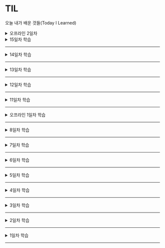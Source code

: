 # TIL
오늘 내가 배운 것들(Today I Learned)


<details>
<summary> 오프라인 2일차</summary>

- HTML이 중요하고 CSS는 꾸미는 영역!
- Content block은 반드시 제목이 필요
- 순서의 의미가 포함되는 태그는 3가지 ( ul, ol, dl)
- img파일을 가능한 적게 쓰기 위해 최대한 svg와 text를 사용하자.
- ul, ol 태그 안에는 li 태그만 허용
- 상속은 우선순위 개념이 아니다. 
- position : absolute 는 static 이 아닌 것을 기준으로 한다.
- img에서 하단에 약간의 공백이 생기는 문제




#### 정리사항 / 느낌점


#### 질문
없음

</details>








<details>
<summary> 15일차 학습</summary>

# 15일차 과제 진행중

#### 그리드 레이아웃

- 라인기반 위치 설정
  - grid-column-start / grid-column-end / grid-row-start / grid-crow-end
  - grid-column / grid-row / 
    - ex) grid-column: 2/4
    - grid-area ( 속기형 )
    - 마지막의 경우는 음수값을 사용하는 것도 가능
  - grid span 형식 사용 가능
    - ex) grid-column: 3 / span 2;
    - ex) grid-row: span 2 / 4;
  - grid-template-areas : 매우 편하다.



#### 정리사항 / 느낌점
- grid-auto-columns/ grid-auto-rows 는 속기형이 없음
- grid-order의 경우에는 순서를 변경해도 접근성에 문제가 발생하지 않는 경우에만 사용해야 한다.

#### 질문
없음

</details>

---

<details>
<summary> 14일차 학습</summary>


#### 그리드 레이아웃

- CSS 레이아웃의 역사
  1. 테이블 기반 레이아웃
  2. 프레임 기반 레이아웃
  3. 플로트, 포지션 기반 레이아웃
  4. 플랙스 박스 레이아웃( 한 축으로만 설정 가능한 자유도가 낮은 레이아웃 방법, 1차원 )
  5. HTML 마크업 순서와 무관하게 내부에 포함된 자식 아이템을 그리드 내부에 위치시킬 수 있음(2차원) 

- 용어
  - grid container / grid cell
  - grid line
  - grid track 
  - grid cell : 가장 작은 단위
  - grid area
  - grid gutters ( grid-gap 속성으로 제어 )

- display 
  - grid / inline-grid 가 존재

- grid-template-rows, grid-template-columns
  - 공백으로 구분 !
  - 사용가능한 단위 : px, rem, em, %, fr
  - 부모 ( grid-containers ) 에게 적용 가능
  - fr은 비율단위임 ( 그리드 컨테이너 여유공간의 비율이며 calc() 함수를 이용할 수 없다. )

- grid-gap
  - % 를 이용할 경우에는 부모의 크기가 이나라 콘덴츠 영역에 상대적으로 설정됨

- repeat 
  - grid-template-rows, grid-template-columns 에 사용
  - repeat( 반복횟수(양수), 그리드 트랙 리스트(배열, 공백으로 구분) )
  - 예시 : grid-template-rows : repeat(3, 1fr 2fr);

- minmax
  - minmax(최소값, 최대값)
 - 예시1 : grid-template-rows : repeat(3, minmax(20px, auto));
 - 예시2 : grid-template-rows : minmax(30px, auto) repeat(3,1fr );

 - 암시적 row/ column 자동 행/열 길이 설정
  - grid-auto-rows, grid-auto-columns
  - min-content : 최소 컨텐츠를 기준으로 설정
  - fit-content(argument) 사용 가능
  


#### 정리사항 / 느낌점
- 그리드는 candidate recommendation 상태임.
-  그리드 표준 / 비표준 속성을 호환을 위해 autoprefixer 플러그인이 존재함
- float, clear, column, vertical-align 속성은 컨테이너 요소에 적용되지 않음.
- grid 를 사용할때는 firefox 를 이용하자 (디버깅이 쉬움)
- flex 에 마찬가지로 자손이 아니라 직계 자식에게만 적용

#### 질문
없음

</details>

---

<details>
<summary> 13일차 학습</summary>


#### 플렉시블 레이아웃

- flex-items 과 flex-container를 구분해야 한다.
- main-axis(주축) 과 cross-axis(교차축)를 구분해야 한다.
  - flex-start, center, flex-end
- flex-direction 에 따라 주축 / 교차축이 달라진다.
  - row, row-reverse, column, column-reverse (float로는 쉽게 구현할 수 없음 )
- 직속 자식에게만 flex-items 설정됨.
- justify-content : 주축 정렬 
  - flex-start
  - center
  - flex-end
  - space-between
  - space-around
  - space-evenly : 공백이 정확히 일치됨 !

- align-content : 교차축 정렬 
  - flex-start
  - center
  - flex-end
  - space-between
  - space-around
  - stretch : 잡아 당겨 전체를 채우는 방법 ( flex-items 높이를 주지 않은 경우)
- flex-wrap : wrap, nowrap ( 부모의 폭이 자식의 합보다 큰 경우에는 의미 없음)
  - default : nowrap
- flex-shrink : 기본값이 1 이므로 폭에 상관없이 부모컨테이너에 맞춰서 자동으로 줄어듬 ( nowrap 이 기본값)
  - default : 1
- flex-grow : 기본값이 0 이므로  자동으로 늘어나진 않음
  - default : 0

- flex-basis : width 속성 대신에 사용하며, 단위는 % (전체는 100%가 아니고 %의 합인 것 같음, fr의 느낌과 비슷)
  - default : auto
  - auto 값을 가지지 않은 flex-basis와 width(flex-direction: column인 경우 height) 값을 동시에 적용한 경우 flex-basis가 우선합니다.

- order : 속성값을 이용하여 배치 순서를 변경하며 음수도 설정 가능
- align-self : 교차축에 대한 정렬을 자기 자신에게만 사용



#### 정리사항 / 느낌점
- flex-shrink 와 flex-grow 를 한번 더 공부 필요.
- flex-items 에 다시 display: flex 속성을 부여하여 각 아이템들의 상하, 좌우를 사용함.
- 가독성을 위해 단축 속성인 flex-flow, flex 를 이용하자
- align-self 사용해보자

#### 질문
없음

</details>

---

<details>
<summary> 12일차 학습</summary>

# 12일차 과제 진행중

#### 그레디언트

 

#### 정리사항


#### 질문
없음

</details>

---
<details>
<summary> 11일차 학습</summary>


#### 2D 트랜스폼(Transform)

  - 회전 : rotateX(angle), rotateY(angle), rotate(angle) 
    - 회전 축은 transform-origin (default: 50% 50%) 속성으로 변경가능
  - 크기 : scaleX(), scaleY(), scale(x, y)
  - 이동 : translateX(), translateY(), translate(x, y)
  - 비틈 : skewX(), skewY(), skew(x, y)

#### CSS 트렌지션
  - transition-property        트랜지션 속성 : all 이라는 값 가능
  - transition-duration        트랜지션 시간
  - transition-timing-function 트랜지션 타이밍 함수
  - transition-delay           트랜지션 지연시간
  - transition                 트랜지션 속기형 ( 가능하면 속기형이 알아보기 쉽다.)
  
  - timing-function 값은 정해진 값만 사용 가능 
    - 정해진 값 : linear, ease, ease-in, ease-out, ease-in-out
    - 더욱 사양한 곡선을 사용하기 위해선 cubic-bezier 값을 사용해야 함 ( https://matthewlein.com/tools/ceaser )

  - webkit : 크롬, 사파리, 오페라 
  - moz : 파이어폭스

#### 애니메이션(Animation)
  - animation-name             애니메이션 이름
    - 여러 name 속성을 각 class에 매칭시켜 class를 바꿔주면 다른 애니메니션을 동작하게 만들 수 있다.
  - animation-duration         애니메이션 시간
  - animation-timing-function  애니메이션 타이밍 함수
  - animation-delay            애니메이션 지연시간 ( 단위는 s, ms 가능)
  - animation-direction        애니메이션 종료 후, 진행 (순/역)방향 : normal / reverse / alternate /alternate-reverse  가능
  - animation-iteration-count  애니메이션 반복 횟수 (infinite: 무한반복)
  - animation-play-state       애니메이션 재생/일시정지 설정 ( paused : 일시정지, running : 재생)
  - animation-fill-mode        애니메이션 시작 전/종료 후 키프레임 설정 (forwards: 유지, default 값은 none임) 
  - animation                  애니메이션 속기형
 
#### CSS 3D 트랜스폼(Transforms)
  - transform-origin
  - backface-visibility 

  - rotateX()
  - rotateY()
  - rotateZ()
  - rotate3d()

  - translateX()
  - translateY()
  - translateZ()
  - translate3d()

  - scaleX()
  - scaleY()
  - scaleZ()
  - scale3d()

  - skewX()
  - skewY()
  - skew()
 
- 자식 요소를 3D 처리할 부모 요소에 설정
  - perspective : 원근
  - perspective-origin
  - transform-style: preserve-3d (요소의 자식이 3D 공간에 배치)  

#### 정리사항
- 가상 클래스도 클래스이기 때문에 10 point이며 선택자 경합을 고려해야 한다.
- transform 속성의 경우, background 처럼 일부 속성을 바꿀수 없으므로 덮어쓰기를 한다면 모든 속성을 다시 적어주고 변경할 속성만 바꿔야 한다.
- 여러 애니메이션의 animation-name 속성을 각 class에 매칭시켜 class를 바꿔주면 다른 애니메니션을 동작하게 만들 수 있다.
- css로 가능하다면 javascript를 사용하지 않고 css를 사용하자.

#### 질문
없음

</details>

---

<details>
<summary> 오프라인 1일차 학습</summary>

### html5 등장
- content 모델이라는 개념이 등장
  - ul 태그 밑에는 li 태그만 속함
- outline 알고리즘이 이전에는 '암묵적'으로 사용되다가 명시적으로 도입됨
  - 암묵적인 div 태그를 이용하다가, section 태그 이용

### CSS
-  css 에서 가중 중요한 3가지는 상속, 겹침, 우선순위이다. (겹침이 심해지면 성능이슈가 발생함)
- !important 의 경우 동적인 스타일을 부여하는 경우에만 예외적으로 사용해야함

### 정리

- acronym ( 두문자어 ) 태그는 현재 사용되지 않음
- CSS3, CSS4, HTML5 등의 의미는 사실상 마케팅 용어이며 CSS는 현재 모듈단위로 구성되어 버전업데이트 중
- css3test.com 로 현재 사용하고 있는 브라우저의 CSS3 지원률을 파악가능
- header.appHeader 의 형식은 react에서 사용되고 있는 클래스 형식임

- header 와 nav 는 분리하여도 되고, header 안에 nav를 속하게 해도 되나 분리하는 편이 좋음.
- WAI-ARIA 를 간단히 공부하였으며, role 속성을 부여하여 달성함
  - header : banner
  - nav : navigation
  - main : main
  - footer : contentinfo

- 항상 디자인 순서가 마크업 순서가 아니다. 마크업 순서는 논리적인 순서로 진행되어야 함.
  - 예로 들어 회원가입 페이지
  - 디자인 순서 : 아이디 -> 패스워드 -> 로그인버튼 로그인  ->  상태 유지
  - 논리적인 순서 : 아이디 -> 패스워드 -> 로그인 상태 유지 -> 로그인버튼

- CSS 클래스 네이밍은 BEM 방식을 이용한다. ( Camel Case  )
  - 클래스__속성--인터렉션

- 전역 속성 
  - lang, class, id, title, style, data-??
- 모바일을 우선하여 디자인 하는 것이 좋다. (mobile First)



</details>

---

<details>
<summary> 8일차 학습</summary>

# 8일차 아직 진행중

#### 박스모델

- css 의 display 속성으로 지정
- Block : Flow Contents
  - 너비, 높이 지정 가능
  - BOX 종류
    - margin-box   --  외부 공간 박스
    - border-box   --  테두리 공간 박스
    - padding-box  --  내부 공간 박스
    - content-box  --  콘텐츠 공간 박스
    - positon-box 도 존재

- Inline : Phasing Contents
  - 너비, 높이 지정 불가능

- Inline-block 존재




#### 정리사항 / 느낌점
- content, padding, border 모두 색상 적용 가능
- margin 만 음수 설정 가능
- inline box는 좌-우 의 경우 padding, margin은 설정 가능하나, 상하는 불가능(엄밀하게 이야기하면 공간은 설정이 되나 해당 공간이 벌어지지 않는다!)

#### 질문
없음

#### 


</details>

---

<details>
<summary> 7일차 학습</summary>

#### 상속

- 상속 되는 속성(글자색, 글자 디자인에 관련된 것)
    - color, font-size , font-family, letter-spacing, strong

- 상속되지 않는 속성(공간에 관련된 것)
    - outline, margin, border, padding

#### 우선적용 규칙
- 요소 선택자(0,0,0,1) < 클래스 선택자(0,0,1,0) < ID 선택자(0,1,0,0) < 인라인 스타일(1,0,0,0) 
- *, >, +, ~ 등의 콤비네이터와 :not() 가상클래스는 특성에영향을 주지 않는다.
- 아래는 예시(한번씩 눈으로 확인해보자)
    - \* ---- 0000
    - a ---- 0001
    - a.link ---- 0011
    - li:nth-child(2) a:hover ---- 0022
    - .nav:nth-child(2) a:hover ---- 0031
    - #outer a ---- 0101
    - #outer #inner a ---- 0201
    - style="color: tan" ---- 1000
- Q : class 속성 개수가 11개면 id 속성 보다 우선할까요? 
    - A : class 속성 값의 개수가 아무리 많아도 id 속성 보다 중요성이 떨어짐.
    - Importance
    - Specificity
    - Source order

- Typography
    - 폰트에 영향을 주는 속성
        - font-family, font-size, font-weight, font-style, color
        - color 를 표현하는 방법 : color keyword, hex color, rgb color, hsl(180,50%,60%, 1)
    
    - 웹 안전 폰트
        - Arial 고딕(sans-serif)
        - Verdana 고딕(sans-serif)
        - Courier New 코드체(공간이 동일)(monospace)
        - Georgia 명조체(serif)
        - Times New Roman 명조체(serif)
        - Trebuchet MS 명조체(serif)

    - 저작권 없는 폰트 
        - fonts.google.com

    - text 레이아웃 속성

        - line-height 행간 (기본값 : 1.25)
        - letter-spacing 자간 ( 기본값은 : 0)
        - word-spacing 어간 : 단어사이 간격
        - text-align 
        - text-indent 들여쓰기 
        - text-transform : uppercase,  lowercase
        - font-variant: small-caps(대문자는 큰 대문자, 소문자는 작은 대문자), all-small-caps(모두 작은 대문자로 변경) ( 한글은 당연히 적용 안됨)
        - text-decoration : underline overline line-through(\<s>\</s>)
        

        - white-space : nomal -> 기본값
        - white-space : pre -> 입력한 그대로
        - white-space : pre-line -> 들여쓰기만 제거
        - white-space : norwap -> 한줄로 길게 쓰임( 줄바꿈 문자를 인식 안 하는듯?)
        
        - word-break : 단어의 분리를 어떻게 할 것인지 결정
        - word-wrap : 박스의 가로 영역을 넘친 단어 내에서 임의의 분리 여부를 결정하여 불바꿈 관여
        
        - text-shadow : 4px 4px 0px #9bdbde (x, y, blur, spread, color) ( 멀티도 가능함)

#### 정리사항
- !important 가능하면 사용하지 말자.
- 가상 클래스도 클래스이므로 우선적용 규칙에서 "10 point" 적용.
- woff = web open font format 
- line-height 은 가능한 1.5 이상
- 자간보단 어간이, 어간보단 행간이 커야한다.

#### 질문
- 개발을 하다보면 "고객측이 브라우저 확대/축소도 고려해야 하지 않느냐?"고 이야기 할 때가 있습니다. (반응형이 아니라 ctrl 누른 상태에서 마우스 스크롤로 변경하는 브라우저 확대/축소 입니다.)
- 질문 1 : 보통 확대 / 축소에서 문제가 되는 부분은 축소이고, 이때 어디까지 고려하는지 궁금합니다. ex) 90, 80, 75, 67, 50% ..
- 질문 2 : 관련 문제를 해결하면서 저는 이제 font는 rem 단위로 padding, margin 등의 font크기에 영향받는 부분은 em 단위로, line-height 는 1.2같은 비율로 적용하라고 합니다. 혹시 이와같은 방법이 맞는 해결인지 궁금합니다. 아니라면 어떤 부분을 고려해야하는지 궁금합니다.


#### 느낌점
- 크롬 개발자 도구에서 불투명한 css는 상속받은 것이 아니다. (체크가 되어 있어도 적용된 것이 아니다.)

</details>

---

<details>
<summary> 6일차 학습</summary>

#### CSS

- 표준화 단계
    - FPWD	First Public Working Draft
    - WD	Working Draft
    - CR	Candidate Recommendation
    - PR	Proposed Recommendation
    - REC	Recommendation
    - SPSD	Superseded Recommendation

#### 기본 문법

- 구성 : 대상 선택자, 속성, 값, 
- 적용 방식

    1. Internal Style  : html 코드에 직접 작성하는 방식으로 body가 아니라 head 태그에 넣어야 한다. 또한 MIME type은 생략 가능
    2. Inline Style : 요소 내부에 인라인 형태로 작성
    3. External Style link 요소로 사용
    ```html
    <link href="css/style.css" type="text/css" rel="stylesheet"/>
    ```
#### 선택자

- 심플 선택자 
    - 종류 : element type selector, Grouping selector, Universal selector, class selector(단락요소), multi class selector, id selector,  descendant selector

- Attrivute Selector (속성 선택자)
    - img[alt*="css"] 
    ```html
    <abbr alt="htmlcssjavascript" src="love.jpg" >
    ```

    - [shape][title] 
    ```html
    <area shape="" coords="" href="" title="">
    ```

    - 아래는 모두 태그는 관계 없이 작동 ( 정규표현식과 비슷하게 작동)
    ```css
    [href^="http://"] { ... }
    [src$=".svg"]     { ... }
    [src*="phone"]    { ... }
    ```

- 가상 클래스

    - :link         { ... }
    - :visited      { ... } 

    - :hover        { ... }
    - :active       { ... } : 선택시 작동

    - :focus        { ... } : 키보드 속성
    - :focus:hover  { ... }
    - :focus:active { ... }

    - :first-child  { ... }
    - :last-child   { ... }
    - :nth-child(n) { ... } : even, odd 사용 가능, n은 1이 아니라 10터 시작됨.
    https://developer.mozilla.org/ko/docs/Web/CSS/:nth-child
    - :lang(ko)     { ... } : 보통 font 변경시 사용

- 가상 요소 선택자(Pseudo Element)
  - :: 2개가 가상 요소
  - 종류
    - ::first-letter {...}
    - ::first-line {...}
    - ::before {...}
    - ::after {...}
  
#### 정리사항
- 네트워크 탭으로 css 불러왔는지 확인하고 파일 이름이 붉은색이면 이상 상태
- user agent stylesheet 는 웹브라우저가 기본적으로 제공하는 것
- abbr 태그를 사용하고 그때 title 속성으로 툴팁을 사용
- class 의 경우 속성 선택자를 사용하면 정확히 일치되지 않거나, 순서가 바뀐경우 인식을 못한다. 항상 class 선택자를 사용하자. 

    ```html
    <p class='note box'></p> <!-- 불일치 -->
    [class="note"] {...} 
    <p class='box note'></p> <!-- 불일치 -->
    [class="note box"] {...}
    ```
- html 과 다르게 css는 대소문자 구분
- parent:nth-child(n) : 부모의 n번째 자식이라는 의미
- element:nth-of-type(n) : 같은 유형(element)의 n번째 형제라는 의미
 
  
#### 질문

- 개인적으로 before/ after 이용해서 원이나 삼각형을 문장 앞에 사용하곤 했었는데, 실제로 권장되는 건지 궁금합니다.
  ```css
  .p-tag::before{
     content: '';
     display: inline-block;
     width: 15px;
     height: 15px;
     -moz-border-radius: 7.5px;
     -webkit-border-radius: 7.5px;
     border-radius: 7.5px;
     background-color: black;
  }
  ```

- SCSS를 배워서 실무에 적용하려고 하는데, 강사님은 Less 나 SCSS를 사용하시는지 궁금합니다.

#### 느낌점
- pseudo : 논문에서 자주 보이지만 가볍게 넘어갔던 용어인데, p가 묵음이라 "수도 코드", "의사 코드" 라고 사용되는 듯.
- "가상 요소"와 "가상 클래스"를 구분없이 가상클래스라고 부르고 있었는데 확실히 구분해야겠다. ( :은 가상 클래스, ::가상요소)

</details>

---


<details>
<summary> 5일차 학습</summary>

#### 인터랙티브 요소

- details 요소
  - ( 각주는 적합하지 않고 \<a>을 이용해 해쉬를 이용해 하단의 id값과 연결 )
  - open 속성을 사용하면 기본적으로 펼쳐서 사용됨
  - summary 요소와 함께 사용

- dialog
  - open 속성을 사용하면 기본적으로 펼쳐서 사용됨
  

#### 스크립팅 요소들

- type 존재하나 html5에서는 생략 가능
- src 속성을 이용해 .js 코드를 불러올 수 도 있음.
- \<style> 태그를 이용해 css코드 작성
- link 태그를 이용해 css코드도 불러올 수 있음.
```html
<link rel="stylesheet" href="css/app/css">
```

- noscript ( 크롬 디버깅 설정에는 disable javascript 뿐만 아니라 다양한 설정값이 존재 )
- canvas 

#### 유저 인터랙션 속성

- hidden ( 모든 html 요소에 가능)
- 기본적으로 포커스 가능한 요소들 (참고: https://allyjs.io/data-tables/focusable.html)
  - 폼 컨트롤 요소들           : input, button, textarea, select 등
  - href 속성을 가진 요소들     : a, area
  - controls 속성을 가진 요소들 : video, audio
- tabindex 
  - 1이상 : 탭 포커스 순서를 설정한다.
  - 0 : 포커스를 가지지 않는 요소에 부여함 ( ex \<div>)
  - -1 : 포커스를 가진 요소들을 제외함

- accesskey 속성
  - 모든 HTML 요소는 accesskey 속성을 가질 수있다. 속성 값은 키보드 단축키로 설정된다.
  - 하지만 accesskey 속성의 단축키는 브라우저와 운영체제 플랫폼에 의존하고 있어 운영체제마다 사용자 경험이 달라진다. 쉽게 말해 Windows 사용자와 Mac OSX 사용자가 사용하는 단축키는 달라진다. (iPhone과 Android 사용자 경험이 다른 것처럼)
  - [브라우저 × 운영체제 플랫폼]
  - Windows
    - Chrome  : Alt + 단축키
    - IE      : Alt + 단축키
    - Safari  : Alt + 단축키
    - Opera   : Alt + 단축키
    - Firefox : Alt + Shift + 단축키
  - Mac OSX
    - Chrome  : Control + Alt + 단축키
    - Safari  : Control + Alt + 단축키
    - Opera   : Control + Alt + 단축키
    - Firefox : Control + 단축키
  - Linux
    - Chrome  : Alt + 단축키
    - Opera   : Alt + 단축키
    - Firefox : Alt + Shift + 단축키

  [사용 예시]
  ```html        
  <button type="button" class="button is-collect" accesskey="C" onclick="collect()"> 수집</button>  
  ```


- draggable 속성
  - MDN 문서를 보니 draggable 은 Boolean이 아니라 enumerated 이기 때문에 ture, false 를 반드시 적어야 한다고 적혀있다. 열거형 이라는 것이 enum같은 것으로 추정되는데 구체적인 설명이 없어서 암기해야겠다.

#### 문서 메타데이터 요소들

- 문서의 제목과 스타일시트, 스크립트 링크 또는 선언을 포함하는 문서의 일반적인 정보(메타데이터)를 제공한다. 대부분 브라우저는 마크업에서 <head> 요소가 생략될 경우, 자동으로 <head> 요소를 생성하지만 일부는 그렇지 않다.

- 자동으로 <head> 요소를 생성하지 않는 브라우저 환경
  - Android <= 1.6
  - iPhone  <= 3.1.3
  - Opera   <= 9.27
  - Safari  <= 3.2.1.
  - Nokia 90

- title : 브라우저의 타이틀 바(Title Bar)나 페이지 탭에 보여지는 문서의 제목을 정의. 텍스트만 포함할 수 있으며 포함된 태그들은 해석되지 않음.

- 속성들을 일일이 설명하지 않고 아래의 예시 코드로 표현함
  ```html
  <!DOCTYPE html>
  <html lang="ko-KR">
    <head>
      <meta charset="UTF-8">
      <title>HTML 메타데이터(Metadata) 요소들</title>
      <meta name="application name" content="어플리케이션 이름 정의">
      <!--웹 페이지에서 실행중인 웹 애플리케이션 이름 정의. 
      간단한 웹 페이지는 application-name 메타를 정의해서는 안됨. -->
      <meta name="description" content="웹페이지 내용을 요약해서 기술">
      <meta name="keywords" content="웹페이지의 주요 키워드를 콤마(,) 로 구분하여 작성.">
      <meta name="author" content="웹페이지 제작자">
      <meta name="robots" content="index">
      <meta name="viewport" content="width=device-width,  initial-scale=2">
    </head>
    <body>
    </body>
  </html>
  ```
- \<base> 요소를 이용하여 href 의 base주소를 설정가능하다.
- \<link> 요소를 이용해 css을 가져올 때 title을 부여하여 스타일을 변경할 수도 있는데 크롬에서는 불가능하다.




  
#### 질문
- hidden 속성과 css 의 "display : none" 시각적 효과는 비슷한데 어떤 차이가 있는지 궁금합니다.


#### 느낌점
- meta태그에서 "application-name" 은 간단한 웹 페에지는 적용할 수없다고 하였는데, 여기저기 찾아보니 gmail.com 에 application-name 이 적용되어 있다. 

- \<style>에서 scoped 는 대부분의 브라우저에서 지원되지 않는 기능이라고 설명들었다. 다만 vue.js를 주로 쓰는 나에게는 매우 친숙한 속성값이다.

- details, summary의 경우는 TIL 과제를 하며 다른사람들의 과제를 참고하다가 다른 분들이 일자별로 details 태그를 이용하며 분리하는 것을 보고 따라하며 배웠다.

- 항상 다이얼로그는 div요소를  z-index, display: none, position: absolue 등의 css 와 js를 이용해 만들었는데, \<dialog> 태그가 있었다니 다음에 사용해봐야겠다.

- 논리적인 흐름이 중요하다. markup의 순서 즉 먼저 등장하는 것이 우선시된다. 그러므로 img요소의 tabindex 요소를 0이 아닌 양수로 주는 것은 권장되지 않는다.

- 접근성 관점에서 웹페이지 내 "드래그앤드드롭"을 구현하면 마우스없이 키보드로도 가능하게 해야한다.

</details>

---

<details>
<summary> 4일차 학습</summary>

#### 테이블 요소

- table은 항상 제목(caption) 을 가진다. ( MDN 사이트을 보니 선택인듯)
- table, caption, column, th, dh, tr, colspan,
- 전맹 시각자의 경우 table은 매우 이해하기 어렵기 때문에 구조화를 잘해야 한다.
- table 의 border 속성은 표현이라 사용이 권장되지 않는다. (가능한 표현은 css을 통해서 해야한다.)
- 가장 좋은 테이블 디자인은 단순해서 이해하기 쉽게 만드는 것이며 테이블 내 테이블을 중첩해서는 안된다. 
- 테이블을 레이아웃(배치) 목적으로 사용해서는 안된다. 
- 테이블 내용이 복잡하여 설명이 필요하다면 아래 두가지 방법 중 하나를 선택 해야한다. 
  - 1. aria-describedby 속성으로 표에 대한 자세한 설명단락의 id와 연결시킨다.
    ```html
    <p id="compare-shoes-table">테이블 내용에 대한 설명 블라블라~</p>
    <table aria-describedby='compare-shoes-table'>
      <caption>성인 남성 운동화 사이즈표</caption>
      <tr>
        <th></th>
        <th></th>
        <th></th>
        <th></th>
        <th></th>
      </tr>
      <tr></tr>
      <tr></tr>
    </table>
    ```
  - 2. \<figure> 요소에 aria-labelledby 속성을 사용해 제목(caption과 연결시킨다.)
  
    ```html
    <figure aria-labelledby="compare-shoes-table">
    <p >테이블 내용에 대한 설명 블라블라~</p>
    <table>
      <caption id="compare-shoes-table">성인 남성 운동화 사이즈표</caption>
      <tr>
        <th></th>
        <th></th>
        <th></th>
        <th></th>
        <th></th>
      </tr>
      <tr></tr>
      <tr></tr>
    </table>
    </figure>
    ```  
    
- th 요소
  - 테이블 셀 제목(header cell in a table)으로 행(tr) 내부에 포함되어야 한다.
  - 속성
    - scope: 행(row) 또는 열(col), 행그룹(rowgroup), 열그룹(colgroup)의 제목임을 명시
    - abbr: 제목이 길어 축약(Abbreviation)이 필요할 때 사용
    - colspan: 열(column)을 그룹 지을 때 사용
    - rowspan: 행(row)을 그룹 지을 때 사용 (보통 1행 1열)

- td 요소
  - 테이블 셀 내용(data cell in a table)으로 행(tr) 내부에 포함되어야 한다.
  - 속성
    - colspan: 열(column)을 그룹 지을 때 사용
    - rowspan: 행(row)을 그룹 지을 때 사용
    - headers: 셀 제목을 하나 이상 연결하여 읽기 용이하도록 구성할 때 사용, 스크린 리더가 순서대로 읽음.
    
- thead 요소
  - 테이블 행 블록(row block) 내에 제목 열 그룹(column headers)으로 구성할 경우 사용한다. 
  - 선택적(option)으로 사용한다. (필수 아님)

- tbody 요소
  - 행 블록 내에 테이블 데이터로 구성할 때 사용한다. 
  - 선택적(option)으로 사용한다. (필수 아님)
  - 기본적으로 브라우저가 알아서 묶어만들어주기도 함

- tfoot 요소
  - 행 블록 내에 열 요약(column summaries)로 구성할 때 사용한다. 
  - 선택적(option)으로 사용한다. (필수 아님)

- col 요소
  - 테이블 열(column)을 하나 이상 묶고자 할 때 사용한다.
  - 일반적으로 colgroup 요소 내부에 포함시킨다.
  - 선택적(option)으로 사용한다. (필수 아님)
  - 속성
    - span: 열 묶음 개수 설정

- colgroup 요소
  - 테이블 열(column) 그룹을 만들고자 할 때 사용한다.
  - 내부에 col 요소를 포함하거나, 포함하지 않을 수 있다.
  - 선택적(option)으로 사용한다. (필수 아님)
  - 속성
    - span: colgroup 요소가 col을 포함하지 않을 경우, 열 묶음 개수 설정    

#### form , input , button 등의 폼 요소

```html
<form action="https://formspree.io/your@email.com" method="POST">
  <label>이름 <input type='text' name="user_name"  placeholder="이민주" maxlength='4'></label>
</form>
``` 
- name : 서버에 값을 전송할 때 사용됨
- label 태그의 for 속성 유무
  - for 속성을 사용하지 않으면 \<label>태그 내부에 \<input> 사용
  - for 속성을 사용하면 \<label> 과 \<input>을 분리 가능 => 다만 이때에는 반드시 label태그의 for 속성과 input 태그의 id 속성이 동일해야함
    ```html
    <form action="https://formspree.io/your@email.com" method="POST">
      <label for='_user_name'>이름 </label>
      <input type='text' _id="_user_name" name="user_name"  placeholder="이민주" maxlength='4'>
    </form>
    ```

- input
  - 속성
    - name
    - placeholder
    - value : 실제 값
    - readonly : 읽기 전용
    - required : 필수 입력 사항
    - disabled
    - minlength
    - maxlength
    - list
  - type
    - text
    - password
    - checkbox
    - radio : label 로 묶으면 레이블을 클릭해도 선택이 된다. default의 의미로 checked 속성 추가가능하며 반드시 name값이 동일해야 한다.
    - file : File 전송시에 from 요소의 enctype="multipart-formdata" 을 추가 및 method는 POST 설정.
    - submit : button 태그를 사용하지 않고 input 태그로 사용. 이때 value 속성으로 text 입력
    - button 
    - image : image 타입을 이용해 이미지 버튼을 만들 수 있음.
    - reset
    - hidden : 사용자에게 보여지지 않고 데이터 전송
    - search : x 표시 가능
    - url : datalist 요소( option 태그도 )를 이용하여 list 속성을 통해 listing 가능
    ```html
    <p>
      <label> 이동할 웹주소<input list="url_ex" type="url" name="user_url" ></label>
      <datalist>
        <option value="http://naver1.com"></option>
        <option value="http://naver2.com"></option>
        <option value="http://naver3.com"></option>
        <option value="http://naver4.com"></option>
      </datalist>
    </p>
    ```
    - tel : 전화번호도 datalist 사용가능
    - email
    - date
    - month
    - week
    - time
    - datetime-local
    - number : min, max, step(한번 올릴 때 마다 단위), value로 초기값 설정 가능
    - range : min, max, step(한번 올릴 때 마다 단위), value로 초기값 설정 가능
    - color : value 을 통해 초기값 설정 가능

- datalist
  - 데이터 목록 요소 컨테이너 컨트롤.
  - 내부에 \<option> 요소를 사용해 항목을 만든다.

- button
  - 버튼 폼 컨트롤로 사용자의 인터랙션을 받아 액션을 트리깅(방아쇠) 처리함.
  - contents 값으로 "생성 버튼" 이런식으로 넣으면 안됨 => 스크린리더가 버튼태그를 버튼으로 읽으므로 "생성 버튼 버튼" 으로 읽음
  - type
    - submit
    - button : 일반 버튼
    - reset : 초기화
    
  ```html
  <button type="submit"></button>
  ```



- select, option, optgroup
  - 드롭 다운 메뉴(옵션을 선택 할 수 있는) 컨트롤을 말함. 내부에 \<option> 요소를 포함하여 사용자에게 선택할 수 있도록 한다. \<option>을 묶어 그룹으로 만들고자 한다면 \<optgroup> 요소를 사용하고, label 속성을 사용해 그룹 이름을 설정한다.
  
  - select
  - 속성
    - name
    - multiple
    - disabled
    - required
    - size

  - option
    - \<select>, \<datalist>, \<optgroup> 내부에 포함 가능한 컨트롤로 항목을 만드는데 사용됨.
    - 속성
      - value
      - selected
      - label
      - disabled
      
  - optgroup
    - \<option> 컨트를을 그룹지을 때 사용됨.
    - 속성
      - disabled
      - label
  ```html      
  <p>
    <label for="user_hobby">취미</label>
    <select name="user_hobby" id="user_hobby" required>
      <option value="0">없음</option>
      <optgroup label="구기종목">
        <option value="1" selected>축구</option>
        <option value="2" label="basketball" disabled>농구</option>
      </optgroup>
      <optgroup label="문화생활" disabled>
        <option value="3">독서</option>
        <option value="3">영화관람</option>
      </optgroup>
    </select>
  </p>
  ```

- textarea
  - 멀티라인 일반 텍스트 편집 컨트롤을 말한다.
  - type
    - name
    - placeholder
    - rows : 높이
    - cols : 글자의 개수
    - readonly
    - required
    - disabled
    - minlength
    - maxlength
  - css
    - resize : none 속성으로 UI 변경할 수 없도록 만듬.

  ```html
  <div>
    <label for="user_comments">코멘트</label>
    <p>
      <textarea name="user_comments" id="user_comments" cols="24" rows="5">남기고 싶은 말을 작성해주세요<textarea>
    </p>
  </div>
  ```

- fieldset
  - 하나 이상의 폼 컨트롤을 그룹화 하는데 사용됨.
  - 속성    
    - name
    - disabled
- legend
  - \<fieldset> 컨트롤의 레이블(이름)을 설정하는 컨트롤.

  ```html
  <fieldset name="user_acount">
    <legend>사용자 계정</legend>
  </fieldset>
  ```

- output
  - 계산된 결과를 출력하는 컨트롤.
  - 속성
    - name
    - for
      
  ```html        
  <form oninput="result_sum.value = parseInt(n1.value + n2.value, 10)">
    <p>
      <input type="number" name="n1" value="4"> +
      <input type="number" name="n2" value="10"> =
      <output name="result_sum">14</output>
    </p>
  </form>
  ```
- progress
  - 작업의 완료 진행 상황을 표시하는데 사용되는 컨트롤.
  - 속성
    - value
    - max
  

  ```html
  <progress value="10" max="100">10%</progress> 
  <!-- 아직 10% 라는 content가 반영 안됨 -->
  ```
- meter
  - 알려진 범위 내에서의 스칼라 측정 또는 분포 비율을 나타내는 컨트롤. (게이지(gauge)라고도 불림)
      디스크 사용 현황, 쿼리 결과의 관련성, 특정 후보에 대한 투표율 등이 해당됨.
  - 속성
    - value
    - min
    - max
    - low
    - high
    - optimum

  ```html
  <meter value="20" min="5" max="40">20</meter>
  <!-- 아직 20 이라는 content가 반영 안됨 -->
  ```
  
#### 질문
없음

#### 느낌점
form과 관련된 많은 타입들을 배웠다.
또한 가장 좋은 테이블 디자인은 단순해서 이해하기 쉬운 디자인이라는 것 ! 그리고 테이블 내 테이블을 중첩해서는 안된다는 말을 기억해야겠다.

</details>

---


<details>
<summary> 3일차 학습</summary>

#### 컨테이너 요소

- 적절한 시맨틱 요소가 없을때만 div, span 사용
- div
  - div : division 의 약자
  - block 컨테이너 (html5 에서는 flow)
  - block 요소( h1~6, p, blockquote, section )

- span
  - 인라인 요소( a, strong, em, b, i )
  - 인라인 요소는 블록요소를 감쌀 수 없다.



#### 텍스트 레벨 요소


- 아래 첨자 : \<sub>  subscript text 
- 위 첨자 : \<sup>  superscript text ( ex) 각주 )
- 텍스트 하이라이트 : \<mark>
- 축약어 : \<abbr> Abbreviation
- 취소선 : \<s> strikethrough 
- 시간 /날짜 요소 : \<time> 기계가 이애할 수 잇는 형태로 날짜나 시간을 나타냄


#### 그룹핑 요소

- address 
  - 조직의 정보

```html
<address>
  서울특별시 강남구 삼성로 648 SM ENTERTAINMENT
  Communication Center 대표전화 <a href="tel:+82262409800">02 6240 9800</a>   
  대표 : 한세민, 남소영 사업자번호 <a href="https://goo.gl/XqFuCC">114 81 63109</a> 
  <small>Copyright©2013 SM ENTERTAINMENT Co., Ltd. ©All rights reserved.</small>
</address>
```

- pre ( preserved 의 약자이며 code 의 경우 \<code> 이용) 
  - 이메일, 빈줄이 표시된 단락, 아스키코드
  - 컴퓨터 코드, 출력, 키보드 블록을 나타내기 위해 pre 요소는 code, samp, kbd 요소와 함께 사용 가능

```html
<pre>
____  ∧ ∧
   |＼ /(´～`)＼&lt변화구
   |　|￣￣￣￣￣|
   |　|＝みかん＝|
 ＼|＿＿＿＿＿|
</pre>
<pre>
<p>다음은 패널(Panel) 생성자 함수(Constructor Function) 입니다.</p>
function Panel(element, canClose, closeHandler) {
  this.element = element;
  this.canClose = canClose;
  this.closeHandler = function () { if (closeHandler) closeHandler() };
}
</pre>
```




#### 임베디드 요소

- embed, object, param 는 자주 사용되지 않음

- picture
  - source, img 모두 가능하다.
  - img를 포함하는 컨테이너 요소이며 모던 브라우저에서는 다양한 디바이스에 대응하기 위해 source 요소를 사용가능하다.

```html
<picture>
  <source srcset='media/image1~~~' type='image/png' media="(min-width:900px)">
  <source srcset='media/image2~~~' type='image/png' media="(min-width:600px)">
  <img src='media/image3~~~' alt='웃는 고양이'>
</picture>
```

- video
  - 속성으로 src, poster, preload, controls, autoplay, loop, muted 존재 
```html
<video
  src='media/video/~~'
  poster='media/~~.png'
  controls autoplay loop muted>
  <p>
    HTML5 <code>video</code> 요소를 지원하지 않는 구형 웹브라우저를 사용중입니다.
    <a href='http://outdatedbrowser.com/ko'>최신형 브라우저로 업데이트</a> 하세요.
  </p>
</video>
```

- Audio
  - control 속성이 없으면 audio control이 기본적으로 보이지 않음.
  - 아래 코드는 figcaption 내부에 audio태그를 넣고 width를 동일하게 하여 디자인된 화면을 구성 (control의 가로폭이 300px )
  - https://caniuse.com/#search=mp3 ( 결론적으로 mp3, mp4 를 사용하면 되므로 더이상 내부에 source 를 이용해 다양한 포멧을 사용할 필요 없음.)

```html
<figure>
  <img src='media/image/~~~.png alt='비행기' width='300' height='300'>
  <figcaption>
    <audio src='media/~~~.mp3' controls>
      <p>
        HTML5 <code>video</code> 요소를 지원하지 않는 구형 웹브라우저를 사용중입니다.
        <a href='http://outdatedbrowser.com/ko'>최신형 브라우저로 업데이트</a>  하세요.
      </p>
    </audio>
  </figcaption>
</figure>
```

- track
  - video, audio 안에서  사용
  - 다국어도 사용 가능 ( default 가능)
  - vtt = video text track 웹표준 자막 포멧

```html
<video src='media/video/~~' controls >
  <track kind='subtitles' src='~~.ko.vtt' srclang='ko' label='한국어'  default>
  <track kind='subtitles' src='~~.ko.vtt' srclang='en' label='영어'>
  <track kind='subtitles' src='~~.ko.vtt' srclang='ja' label='일본어'>
    
</video>
```

- iframe
  - src             - 프레임 소스 설정
  - width           - 프레임 너비 설정
  - height          - 프레임 높이 설정
  - allowfullscreen - 프레임 전체화면 설정
  - frameborder='0' - 프레임 테두리 설정
  - allow - 허용 시켜줄 대상 ( allow="autoplay; encrypted-media" )
  - 구글 맵, 네이버맵 등 시간이 날때 직접 해봐야겠다.

- map 요소
  - 이미지 맵 좌표 생성: https://www.image-map.net/
  - 이미지 맵(클릭 가능한 링크 영역)을 정의하기 위해 \<area>와 함께 사용됨.

- area 요소
  - 이미지의 핫스팟 지역 정의, 하이퍼링크 설정. 내부에서만 사용 가능.
  - shape    - 핫스팟 모양 설정
  - coords   - 모양의 좌표 값 설정
  - href     - 하이퍼링크 주소 설정
  - target   - 새 창(탭) 열림 설정
  - alt      - 대체 텍스트 설정
  - hreflang - 연결된 페이지의 언어 속성 설정
  - download - canvas 데이터 다운로드 설정

```html
<img src="products-map.jpg" alt="제품 모음" usemap="#products-map">
<map name="products-map">
  <area
    shape="circle"
    coords="200,250,25"
    hreflang="en-GB"
    href="another.html"
    alt="Another Page"
    target="_blank">
</map>
```


#### 질문
없습니다. 

#### 느낌점
- 오늘은 매우 관심있는 주제가 많았다.
- 예전의 보안이슈로 iframe 이야기를 많이 들었는데 제대로 다시 공부해봐야겠다.
동영상 업로드 기능이나 실시간 스트리밍 서비스 관련하여 video 태그를 좀더 살펴보고 싶다. 
- map 요소라는 것이 있는지 처음 알았다. 비슷한 기능을 구현하기 위해 자바스크립트와 - - div를 이용해서 구현했었는데, 앞으로는 map요소를 사용해야겠다.
항상 느끼는 canvas에 비해 svg의 가장 큰 장점은 css, javascript를 적용 가능하다는 점이다.
</details>

---

<details>
<summary> 2일차 학습 </summary>

- href 의 #, #top은 최상단이며 보통 id를 사용 (다만 습관적으로 id 사용에 거부감이 존재)

- a태그 모질라 페이지를 보니 모르는 부분이 많다. 나중에 자세히 봐야겠다.
  
  a 요소는 사용자의 보안과 개인정보에 중요한 영향을 줄 수 있습니다. Referer 헤더: 개인정보와 보안 고려사항 문서에서 자세한 내용을 알아보세요.
  
  target="_blank"를 rel="noreferrer"와 rel="noopener" 없이 사용하면 웹사이트가 window.opener API 악용 공격에 취약해집니다. (취약점 설명).
  
  onclick 이벤트
  앵커 태그의 href를 "#"이나 "javascript:void(0)"으로 지정해 페이지 새로고침을 막고, click 이벤트 처리기를 등록해서 가짜 버튼을 만드는 방식으로 남용하는 경우도 많습니다.
  이런 가짜 href 값은 링크를 복사하거나 드래그할 때, 링크를 새 탭이나 새 창에서 열 때, 즐겨찾기에 추가할 때와 더불어 JavaScript를 불러오는 중일 때, 오류가 발생했을 때, 아니면 JavaScript를 비활성화했을 때 예측하지 못한 동작을 하게 만듭니다. 또한 스크린 리더 등 보조 기술에도 잘못된 의미를 전달합니다.

  \<button\> 을 대신 사용하세요. 하이퍼링크에는 진짜 URL로의 내비게이션만 사용하면 됩니다.
  https://www.jitbit.com/alexblog/256-targetblank---the-most-underestimated-vulnerability-ever/

- 설명 
  -설명 목록(dl : description List) =  용어(dt : term) + 해당 용어에 설명내용(dd : description)
태그 속성에 값에 넣는 문자는 entitycode 로 할 필요 없음
img에 title 속성을 통하여 툴팁 가능

- 인용과 줄바꿈
인용 : \<q\> quotation ( cite 속성 사용 가능)
인용단락(긴 인용문) : \<blockquote\> blockquote
출처 : \<cite\> citation
\<br\>은 linebreak 용도로 사용하고 두번사용해서는 안됨.
 

- 어휘 요소들
  - 아래 두가지를 구분해야 함 (즉 bold 가 의미적으로 강조가 아니다.)
  - 1)강조 : sematic
  - 2)표현적인 목적 : Non sematic
  - \<strong\> 중요성, 심각성 , 긴급성


- 섹션 메인
\<body\> ( root section 이라고 부름)  
\<body\>  
\<header\> :  \<nav\> 
\<main\> : \<aside\>, \<section\> ( 큰 카테고리 분류, section 안에는 \<article\> 을 이용해 다시 분류) 
\<footer\> :  저자, 링크, 저작권 정보

- section
섹션요소는 일반적인 컨테이너 요소(단순 Grouping을 우한 목적)가 아니며, 문서개요에 명시적으로 나열할 수 있는 컨텐츠에만 적합  
=> 일반적인 컨테이너 요소는 div, span 사용, 반드시 목차에 해당되는 컨텐츠에 적합
반드시 헤딩(h1~h6) 요소가 필요
일반적인 섹션을 의미(소개, 뉴스 항목들, 연락처 정보)

- article
헤딩(h1~h6) 요소가 필요 
독립적인 섹션을 의미( 잡지, 신문, 에세이, 보고서 , 블로그, 기타 소설미디어...)
<참고>
article 내부에 section을 포함할 수도 있고, section 내부에 article을 포함 할 수도 있다.
콘텐츠가 사이트에 포함된 독립적인 섹션의 성향이 크다면 section 요소 대신 article 요소를 사용하는 것이 좋다. 

- aside :웹사이트의 사이드바에 해당되는 부 콘텐츠 섹션을 말한다.
- nav : 다른 페이지로 이동하는 링크 또는 사이트 내 탐색 링크를 포함하는 섹션 요소이다.
<참고>
내용을 쉽게 이해할 수 있도록 nav 요소 내부에는 비순차 목록(ul)을 사용한다. 
사이트의 모든 링크를 nav 에 포함하는 것은 아니며, 주로 사이트를 탐색하는 링크를 포함한다. 
사이트 하단에 위치한 링크는 footer요소로도 충분하다. 

- main
  - main 요소는 섹션요소가 아니며, main은 반드시 1개만 보여져야 하므로, hidden 속성을 이용해야 한다. 
```html
  <main> </main>
  <main hidden> </main> 
```
  - <참고>
  - article, section, aside, nav 는 main요소를 자식으로 포함할 수 없다. 
  - 반대로 main요소는 섹션(article, section, aside, nav)요소들을 포함할 수 있다. 
  - main 내부에는 header, footer 요소를 직접적으로 포함하지 않는다. (섹션 내부에  - footer와, header을 넣는다.)
  - body 안에는 직접적으로 header, footer 요소를 직접적으로 포함 가능.



#### 질문
1. 시멘틱 태그가 너무 많아 실제로 적용시키기 쉽지 않을 것 같습니다. 시멘틱 태그도 꼼꼼히 작성하는 것을 웹 표준, 웹 접근성(?) "준수"라고 표현하는 것 같은데 실제 웹사이트가 웹 표준이나 접근성이 지켜지지 않을 경우 어떤 불이익이 있는지 궁금합니다. 

#### 느낌점
과제가 많이 늦었습니다!

</details>

---
<details>
<summary> 1일차 학습 </summary>

- h : heading 의 약자 
- p : paragraph 의 약자
- head 태그안의 title 태그를 이용해 페이지 제목 설정 가능
- meta
charset="utf-8" 로 인코딩 설정 가능
또는 document.characterSet 으로 html 파일의 인코딩 확인
meta 태그의 경우 contents가 없으므로 닫는 부분이 없음( Empty Element)

- title 속성이 존재함 (처음봤는데, 시간날때 다시 읽어봐야겠다.)
http://blog.hivelab.co.kr/%EA%B3%B5%EC%9C%A0-title-%EC%86%8D%EC%84%B1%EC%9D%98-%EB%B0%94%EB%9E%8C%EC%A7%81%ED%95%9C-%EC%82%AC%EC%9A%A9%EB%B0%A9%EB%B2%95/
https://nuli.navercorp.com/sharing/blog/post/1132934 ( 사용하지 말라는 의견 )

- html 기본 골격 
반드시 html 안에는 head와 body만 존재하고 표준을 위해 doctype 설정.
또한 대부분의 태그는 소문자이나 doctype의 경우는 대소문자 관계없음.
document.doctype 로 확인 가능

``` html
<!doctype html>
<html>
  <head></head>
  <body></body>
</html>
```

- 언어 : 해당 언어로 음성 출력 가능
``` html
<html lang="ko-KR"> 대한민국의 한국어 
```
|언어|코드|
|---|---|
|한국어|ko|
|영어|en |
|일본어|ja|
|스페인어|es|

- image
alt : alterate text 의 약자 (오류가 발생한 경우 이미지 대체 또는 전맹시각장애자를 위한 접근성준수)

- figure, figcaption 
표, 차트, 이미지를 감싸서 사용

- entitycode
https://entitycode.com/#common-content
https://soye0n.tistory.com/196 (한자 사용 방법, 한글 폰트는 불가능)

- ul , ol 은 반드시 li 요소만 감쌀수 있다. (생각보다 신경쓸게 많다.)

#### 질문
없음

#### 느낌점
- 나머지 영상도 간단히 살펴보았는데, 내가 모르는 태그나 매우 많았다. 알고 안쓰는 것과 몰라서 안쓰는 것은 큰 차이니 열공!!
- 항상 영어문서만 봤었는데, mdn한글 문서도 보니 번역이 잘되어 있네, 기계번역이 아닌것 같다.

</details>

---